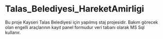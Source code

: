 # Talas_Belediyesi_HareketAmirligi
Bu proje Kayseri Talas Belediyesi için yapılmış staj projesidir.
Bakım görecek olan engelli araçlarının kayıt panel formudur veri tabanı olarak MS Sql kullanır.
